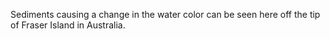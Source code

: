 Sediments causing a change in the water color can be seen here off the tip of Fraser Island in Australia.